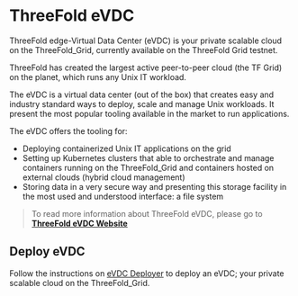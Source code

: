 # ThreeFold eVDC

ThreeFold edge-Virtual Data Center (eVDC) is your private scalable cloud on the ThreeFold_Grid, currently available on the ThreeFold Grid testnet.

ThreeFold has created the largest active peer-to-peer cloud (the TF Grid) on the planet, which runs any Unix IT workload.

The eVDC is a virtual data center (out of the box) that creates easy and industry standard ways to deploy, scale and manage Unix workloads. It present the most popular tooling available in the market to run applications.

The eVDC offers the tooling for:

- Deploying containerized Unix IT applications on the grid
- Setting up Kubernetes clusters that able to orchestrate and manage containers running on the ThreeFold_Grid and containers hosted on external clouds (hybrid cloud management)
- Storing data in a very secure way and presenting this storage facility in the most used and understood interface: a file system

> To read more information about ThreeFold eVDC, please go to [**ThreeFold eVDC Website**](https://vdc.threefold.io)

## Deploy eVDC

Follow the instructions on [eVDC Deployer](evdc_deployer) to deploy an eVDC; your private scalable cloud on the ThreeFold_Grid.
